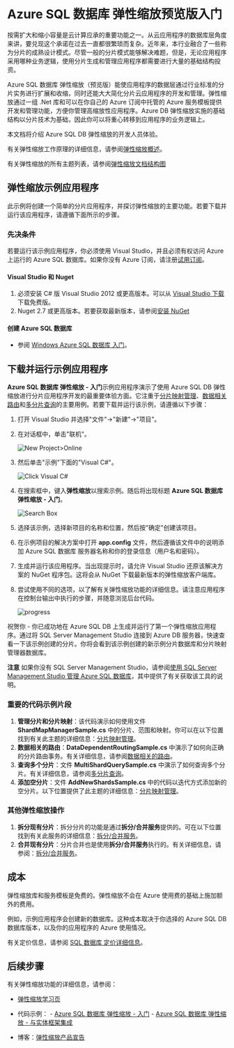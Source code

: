 <properties title="Get Started with  Azure SQL 数据库 Elastic Scale" pageTitle="Azure SQL 数据库 弹性缩放入门" description="大致介绍 Azure SQL 数据库 的弹性缩放功能，包括易于使用的示例应用程序。" metaKeywords="sharding scaling, Azure SQL DB sharding, elastic scale" services="sql-database" documentationCenter="" manager="jhubbard" authors="sidneyh@microsoft.com"/>

<tags
   ms.service="sql-database"
   ms.date="02/03/2015"
   wacn.date="05/25/2015"/>

# Azure SQL 数据库 弹性缩放预览版入门

按需扩大和缩小容量是云计算应承的重要功能之一。从云应用程序的数据库层角度来讲，要兑现这个承诺在过去一直都很繁琐而复杂。近年来，本行业融合了一些称为分片的成熟设计模式。尽管一般的分片模式能够解决难题，但是，无论应用程序采用哪种业务逻辑，使用分片生成和管理应用程序都需要进行大量的基础结构投资。 

Azure SQL 数据库 弹性缩放（预览版）能使应用程序的数据层通过行业标准的分片实务进行扩展和收缩，同时还能大大简化分片云应用程序的开发和管理。弹性缩放通过一组 .Net 库和可以在你自己的 Azure 订阅中托管的 Azure 服务模板提供开发和管理功能，方便你管理高缩放性应用程序。Azure DB 弹性缩放实施的基础结构以分片技术为基础，因此你可以将重心转移到应用程序的业务逻辑上。 

本文档将介绍 Azure SQL DB 弹性缩放的开发人员体验。 

有关弹性缩放工作原理的详细信息，请参阅[弹性缩放概述](/documentation/articles/sql-database-elastic-scale-introduction)。

有关弹性缩放的所有主题列表，请参阅[弹性缩放文档结构图](/documentation/articles/sql-database-elastic-scale-documentation-map)

## 弹性缩放示例应用程序

此示例将创建一个简单的分片应用程序，并探讨弹性缩放的主要功能。若要下载并运行该应用程序，请遵循下面所示的步骤。 

### 先决条件
若要运行该示例应用程序，你必须使用 Visual Studio，并且必须有权访问 Azure 上运行的 Azure SQL 数据库。如果你没有 Azure 订阅，请注册[试用订阅](/pricing/1rmb-trial)。
#### Visual Studio 和 Nuget

1. 必须安装 C# 版 Visual Studio 2012 或更高版本。可以从 [Visual Studio 下载](http://www.visualstudio.com/zh-cn/downloads/download-visual-studio-vs.aspx)下载免费版。
2. Nuget 2.7 或更高版本。若要获取最新版本，请参阅[安装 NuGet](http://docs.nuget.org/docs/start-here/installing-nuget)
#### 创建 Azure SQL 数据库

* 参阅 [Windows Azure SQL 数据库 入门](/documentation/articles/sql-database-get-started)。

## 下载并运行示例应用程序
**Azure SQL 数据库 弹性缩放 - 入门**示例应用程序演示了使用 Azure SQL DB 弹性缩放进行分片应用程序开发的最重要体验方面。它注重于[分片映射管理](/documentation/articles/sql-database-elastic-scale-shard-map-management)、[数据相关路由](/documentation/articles/sql-database-elastic-scale-data-dependent-routing)和[多分片查询](/documentation/articles/sql-database-elastic-scale-multishard-querying)的主要用例。若要下载并运行该示例，请遵循以下步骤： 

1. 打开 Visual Studio 并选择"文件"->"新建"->"项目"。
2. 在对话框中，单击"联机"。

    ![New Project>Online][2]
3. 然后单击"示例"下面的"Visual C#"。

    ![Click Visual C#][3]
4. 在搜索框中，键入**弹性缩放**以搜索示例。随后将出现标题 **Azure SQL 数据库 弹性缩放 - 入门**。

    ![Search Box][1]
 
5. 选择该示例，选择新项目的名称和位置，然后按"确定"创建该项目。
6. 在示例项目的解决方案中打开 **app.config** 文件，然后遵循该文件中的说明添加 Azure SQL 数据库 服务器名称和你的登录信息（用户名和密码）。
7. 生成并运行该应用程序。当出现提示时，请允许 Visual Studio 还原该解决方案的 NuGet 程序包。这将会从 NuGet 下载最新版本的弹性缩放客户端库。
8. 尝试使用不同的选项，以了解有关弹性缩放功能的详细信息。请注意应用程序在控制台输出中执行的步骤，并随意浏览后台代码。

    ![progress][4]

祝贺你 - 你已成功地在 Azure SQL DB 上生成并运行了第一个弹性缩放应用程序。通过将 SQL Server Management Studio 连接到 Azure DB 服务器，快速查看一下该示例创建的分片。你将会看到该示例创建的新示例分片数据库和分片映射管理器数据库。

**注意**   如果你没有 SQL Server Management Studio，请参阅[使用 SQL Server Management Studio 管理 Azure SQL 数据库](/documentation/articles/documentation/articles/sql-database-manage-azure-ssms)，其中提供了有关获取该工具的说明。

### 重要的代码示例片段

1. **管理分片和分片映射**：该代码演示如何使用文件 **ShardMapManagerSample.cs** 中的分片、范围和映射。你可以在以下位置找到有关此主题的详细信息：[分片映射管理](/documentation/articles/sql-database-elastic-scale-shard-map-management)。  
2. **数据相关的路由**：**DataDependentRoutingSample.cs** 中演示了如何向正确的分片路由事务。有关详细信息，请参阅[数据相关的路由](/documentation/articles/sql-database-elastic-scale-data-dependent-routing)。 
3. **查询多个分片**：文件 **MultiShardQuerySample.cs** 中演示了如何查询多个分片。有关详细信息，请参阅[多分片查询](/documentation/articles/sql-database-elastic-scale-multishard-querying)。
4. **添加空分片**：文件 **AddNewShardsSample.cs** 中的代码以迭代方式添加新的空分片。以下位置提供了此主题的详细信息：[分片映射管理](/documentation/articles/sql-database-elastic-scale-shard-map-management)。

### 其他弹性缩放操作

1. **拆分现有分片**：拆分分片的功能是通过**拆分/合并服务**提供的。可在以下位置找到有关此服务的详细信息：[拆分/合并服务](/documentation/articles/sql-database-elastic-scale-overview-split-and-merge)。
2. **合并现有分片**：分片合并也是使用**拆分/合并服务**执行的。有关详细信息，请参阅：[拆分/合并服务](/documentation/articles/sql-database-elastic-scale-overview-split-and-merge)。   


## 成本

弹性缩放库和服务模板是免费的。弹性缩放不会在 Azure 使用费的基础上施加额外的费用。 

例如，示例应用程序会创建新的数据库。这种成本取决于你选择的 Azure SQL DB 数据库版本，以及你的应用程序的 Azure 使用情况。

有关定价信息，请参阅 [SQL 数据库 定价详细信息](/home/features/sql-database/#price)。

## 后续步骤
有关弹性缩放功能的详细信息，请参阅：

* [弹性缩放学习页](/documentation/articles/sql-database-elastic-scale-documentation-map)
-    代码示例： 
    -    [Azure SQL 数据库 弹性缩放 - 入门](http://code.msdn.microsoft.com/Elastic-Scale-with-Azure-a80d8dc6?SRC=VSIDE)
    -    [Azure SQL 数据库 弹性缩放 - 与实体框架集成](http://code.msdn.microsoft.com/Elastic-Scale-with-Azure-bae904ba?SRC=VSIDE)

-    博客：[弹性缩放产品宣告](http://go.microsoft.com/?linkid=9862608)



<!--Anchors-->
[弹性缩放示例应用程序]: #The-Elastic-Scale-Sample-Application
[下载并运行示例应用程序]: #Download-and-Run-the-Sample-App
[成本]: #Cost
[后续步骤]: #next-steps

<!--Image references-->
[1]: ./media/sql-database-elastic-scale-get-started/newProject.png
[2]: ./media/sql-database-elastic-scale-get-started/click-online.png
[3]: ./media/sql-database-elastic-scale-get-started/click-CSharp.png
[4]: ./media/sql-database-elastic-scale-get-started/output2.png

<!--HONumber=55-->